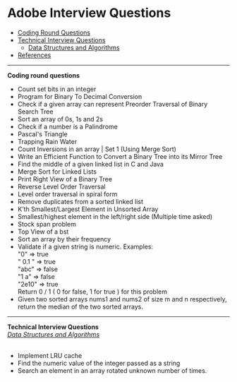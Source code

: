 
# Adobe Interview Questions
* [Coding Round Questions](#coding)
* [Technical Interview Questions](#tech)
   * [Data Structures and Algorithms](#dsalg)
* [References](#ref)
____
<b name="coding">Coding round questions</b><br/>
- Count set bits in an integer
- Program for Binary To Decimal Conversion
- Check if a given array can represent Preorder Traversal of Binary Search Tree
- Sort an array of 0s, 1s and 2s
- Check if a number is a Palindrome
- Pascal's Triangle
- Trapping Rain Water
- Count Inversions in an array | Set 1 (Using Merge Sort)
- Write an Efficient Function to Convert a Binary Tree into its Mirror Tree
- Find the middle of a given linked list in C and Java
- Merge Sort for Linked Lists
- Print Right View of a Binary Tree
- Reverse Level Order Traversal
- Level order traversal in spiral form
- Remove duplicates from a sorted linked list
- K’th Smallest/Largest Element in Unsorted Array
- Smallest/highest element in the left/right side (Multiple time asked)
- Stock span problem
- Top View of a bst
- Sort an array by their frequency
- Validate if a given string is numeric.
  Examples: </br>
          "0" => true </br>
          " 0.1 " => true </br>
          "abc" => false </br>
          "1 a" => false </br>
          "2e10" => true </br>
  Return 0 / 1 ( 0 for false, 1 for true ) for this problem
- Given two sorted arrays nums1 and nums2 of size m and n respectively, return the median of the two sorted arrays.

----
<b name="tech">Technical Interview Questions</b>
<br/>
<i><u name="dsalg">Data Structures and Algorithms</u></i>
<br/>
<br/>

 - Implement LRU cache
 - Find the numeric value of the integer passed as a string
 - Search an element in an array rotated unknown number of times.
